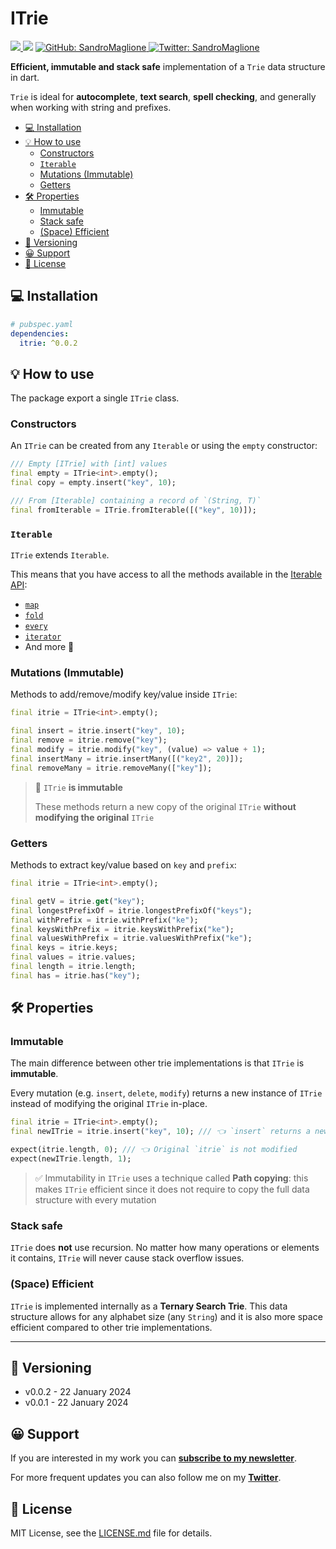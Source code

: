 <h1>ITrie</h1>

<p>
    <a href="https://github.com/SandroMaglione/itrie">
    <img src="https://img.shields.io/github/stars/SandroMaglione/itrie?logo=github" />
    </a>
    <!-- <img src="https://img.shields.io/pub/v/fpdart?include_prereleases" /> -->
    <img src="https://img.shields.io/github/license/SandroMaglione/itrie?logo=github" />
    <a href="https://github.com/SandroMaglione">
    <img alt="GitHub: SandroMaglione" src="https://img.shields.io/github/followers/SandroMaglione?label=Follow&style=social" target="_blank" />
    </a>
    <a href="https://twitter.com/SandroMaglione">
    <img alt="Twitter: SandroMaglione" src="https://img.shields.io/twitter/follow/SandroMaglione.svg?style=social" target="_blank" />
    </a>
</p>


**Efficient, immutable and stack safe** implementation of a `Trie` data structure in dart.

`Trie` is ideal for **autocomplete**, **text search**, **spell checking**, and generally when working with string and prefixes.

- [💻 Installation](#-installation)
- [💡 How to use](#-how-to-use)
  - [Constructors](#constructors)
  - [`Iterable`](#iterable)
  - [Mutations (Immutable)](#mutations-immutable)
  - [Getters](#getters)
- [🛠️ Properties](#️-properties)
  - [Immutable](#immutable)
  - [Stack safe](#stack-safe)
  - [(Space) Efficient](#space-efficient)
- [📃 Versioning](#-versioning)
- [😀 Support](#-support)
- [👀 License](#-license)



## 💻 Installation

```yaml
# pubspec.yaml
dependencies:
  itrie: ^0.0.2
```

## 💡 How to use
The package export a single `ITrie` class.

### Constructors
An `ITrie` can be created from any `Iterable` or using the `empty` constructor:

```dart
/// Empty [ITrie] with [int] values
final empty = ITrie<int>.empty();
final copy = empty.insert("key", 10);

/// From [Iterable] containing a record of `(String, T)`
final fromIterable = ITrie.fromIterable([("key", 10)]);
```

### `Iterable`
`ITrie` extends `Iterable`.

This means that you have access to all the methods
available in the [Iterable API](https://api.dart.dev/stable/3.2.5/dart-core/Iterable-class.html#instance-methods):
- [`map`](https://api.dart.dev/stable/3.2.5/dart-core/Iterable/map.html)
- [`fold`](https://api.dart.dev/stable/3.2.5/dart-core/Iterable/fold.html)
- [`every`](https://api.dart.dev/stable/3.2.5/dart-core/Iterable/every.html)
- [`iterator`](https://api.dart.dev/stable/3.2.5/dart-core/Iterable/iterator.html)
- And more 🚀

### Mutations (Immutable)
Methods to add/remove/modify key/value inside `ITrie`:

```dart
final itrie = ITrie<int>.empty();

final insert = itrie.insert("key", 10);
final remove = itrie.remove("key");
final modify = itrie.modify("key", (value) => value + 1);
final insertMany = itrie.insertMany([("key2", 20)]);
final removeMany = itrie.removeMany(["key"]);
```

> 🧱 `ITrie` **is immutable**
> 
> These methods return a new copy of the original `ITrie`
> **without modifying the original** `ITrie`

### Getters
Methods to extract key/value based on `key` and `prefix`:

```dart
final itrie = ITrie<int>.empty();

final getV = itrie.get("key");
final longestPrefixOf = itrie.longestPrefixOf("keys");
final withPrefix = itrie.withPrefix("ke");
final keysWithPrefix = itrie.keysWithPrefix("ke");
final valuesWithPrefix = itrie.valuesWithPrefix("ke");
final keys = itrie.keys;
final values = itrie.values;
final length = itrie.length;
final has = itrie.has("key");
```

## 🛠️ Properties

### Immutable
The main difference between other trie implementations is that `ITrie` is **immutable**.

Every mutation (e.g. `insert`, `delete`, `modify`) returns a new instance of `ITrie` instead of modifying the original `ITrie` in-place.

```dart
final itrie = ITrie<int>.empty();
final newITrie = itrie.insert("key", 10); /// 👈 `insert` returns a new [ITrie]

expect(itrie.length, 0); /// 👈 Original `itrie` is not modified
expect(newITrie.length, 1);
```

> ✅ Immutability in `ITrie` uses a technique called **Path copying**: this makes `ITrie` efficient since it does not require to copy the full data structure with every mutation 

### Stack safe
`ITrie` does **not** use recursion. No matter how many operations or elements it contains, `ITrie` will never cause stack overflow issues.

### (Space) Efficient
`ITrie` is implemented internally as a **Ternary Search Trie**. This data structure allows for any alphabet size (any `String`) and it is also more space efficient compared to other trie implementations.


***


## 📃 Versioning

- v0.0.2 - 22 January 2024
- v0.0.1 - 22 January 2024

## 😀 Support

If you are interested in my work you can [**subscribe to my newsletter**](https://www.sandromaglione.com/newsletter). 

For more frequent updates you can also follow me on my [**Twitter**](https://twitter.com/SandroMaglione).

## 👀 License

MIT License, see the [LICENSE.md](https://github.com/SandroMaglione/itrie/blob/main/LICENSE) file for details.
